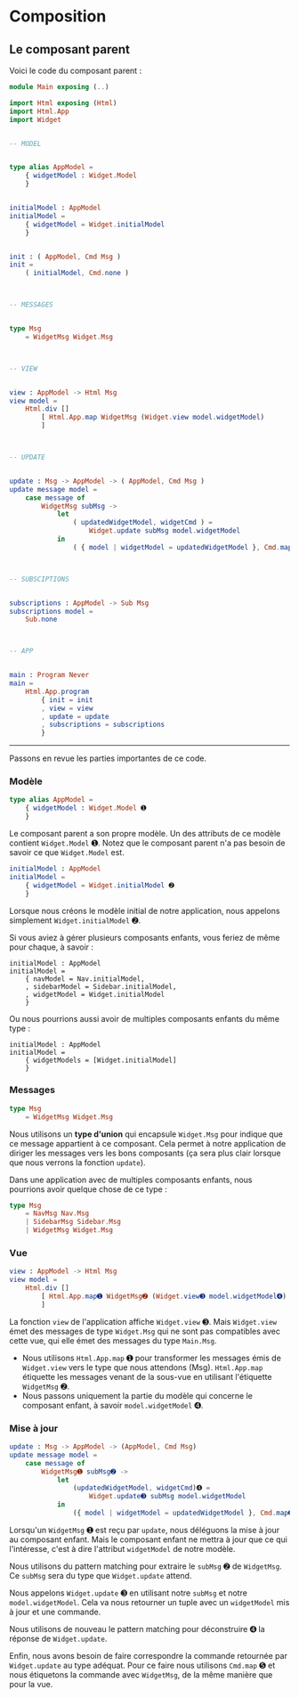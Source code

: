 # Composition

## Le composant parent

Voici le code du composant parent :

```elm
module Main exposing (..)

import Html exposing (Html)
import Html.App
import Widget


-- MODEL


type alias AppModel =
    { widgetModel : Widget.Model
    }


initialModel : AppModel
initialModel =
    { widgetModel = Widget.initialModel
    }


init : ( AppModel, Cmd Msg )
init =
    ( initialModel, Cmd.none )



-- MESSAGES


type Msg
    = WidgetMsg Widget.Msg



-- VIEW


view : AppModel -> Html Msg
view model =
    Html.div []
        [ Html.App.map WidgetMsg (Widget.view model.widgetModel)
        ]



-- UPDATE


update : Msg -> AppModel -> ( AppModel, Cmd Msg )
update message model =
    case message of
        WidgetMsg subMsg ->
            let
                ( updatedWidgetModel, widgetCmd ) =
                    Widget.update subMsg model.widgetModel
            in
                ( { model | widgetModel = updatedWidgetModel }, Cmd.map WidgetMsg widgetCmd )



-- SUBSCIPTIONS


subscriptions : AppModel -> Sub Msg
subscriptions model =
    Sub.none



-- APP


main : Program Never
main =
    Html.App.program
        { init = init
        , view = view
        , update = update
        , subscriptions = subscriptions
        }
```

---

Passons en revue les parties importantes de ce code.

### Modèle

```elm
type alias AppModel =
    { widgetModel : Widget.Model ➊
    }
```

Le composant parent a son propre modèle. Un des attributs de ce modèle contient `Widget.Model` ➊. Notez que le composant parent n'a pas besoin de savoir ce que `Widget.Model` est.

```elm
initialModel : AppModel
initialModel =
    { widgetModel = Widget.initialModel ➋
    }
```

Lorsque nous créons le modèle initial de notre application, nous appelons simplement `Widget.initialModel` ➋.

Si vous aviez à gérer plusieurs composants enfants, vous feriez de même pour chaque, à savoir :

```
initialModel : AppModel
initialModel =
    { navModel = Nav.initialModel,
    , sidebarModel = Sidebar.initialModel,
    , widgetModel = Widget.initialModel
    }
```

Ou nous pourrions aussi avoir de multiples composants enfants du même type :

```
initialModel : AppModel
initialModel =
    { widgetModels = [Widget.initialModel]
    }
```

### Messages

```elm
type Msg
    = WidgetMsg Widget.Msg
```

Nous utilisons un __type d'union__ qui encapsule `Widget.Msg` pour indique que ce message appartient à ce composant. Cela permet à notre application de diriger les messages vers les bons composants (ça sera plus clair lorsque que nous verrons la fonction `update`).

Dans une application avec de multiples composants enfants, nous pourrions avoir quelque chose de ce type :

```elm
type Msg
    = NavMsg Nav.Msg
    | SidebarMsg Sidebar.Msg
    | WidgetMsg Widget.Msg
```

### Vue

```elm
view : AppModel -> Html Msg
view model =
    Html.div []
        [ Html.App.map➊ WidgetMsg➋ (Widget.view➌ model.widgetModel➍)
        ]
```

La fonction `view` de l'application affiche `Widget.view` ➌. Mais `Widget.view` émet des messages de type `Widget.Msg` qui ne sont pas compatibles avec cette vue, qui elle émet des messages du type `Main.Msg`.

- Nous utilisons `Html.App.map` ➊  pour transformer les messages émis de `Widget.view` vers le type que nous attendons (Msg). `Html.App.map` étiquette les messages venant de la sous-vue en utilisant l'étiquette `WidgetMsg` ➋.
- Nous passons uniquement la partie du modèle qui concerne le composant enfant, à savoir `model.widgetModel` ➍.

### Mise à jour

```elm
update : Msg -> AppModel -> (AppModel, Cmd Msg)
update message model =
    case message of
        WidgetMsg➊ subMsg➋ ->
            let
                (updatedWidgetModel, widgetCmd)➍ =
                    Widget.update➌ subMsg model.widgetModel
            in
                ({ model | widgetModel = updatedWidgetModel }, Cmd.map➎ WidgetMsg widgetCmd)
```

Lorsqu'un `WidgetMsg` ➊  est reçu par `update`, nous déléguons la mise à jour au composant enfant. Mais le composant enfant ne mettra à jour que ce qui l'intéresse, c'est à dire l'attribut `widgetModel` de notre modèle.

Nous utilisons du pattern matching pour extraire le `subMsg` ➋ de `WidgetMsg`. Ce `subMsg` sera du type que `Widget.update` attend.

Nous appelons `Widget.update` ➌ en utilisant notre `subMsg` et notre `model.widgetModel`. Cela va nous retourner un tuple avec un `widgetModel` mis à jour et une commande.

Nous utilisons de nouveau le pattern matching pour déconstruire ➍ la réponse de `Widget.update`.

Enfin, nous avons besoin de faire correspondre la commande retournée par `Widget.update` au type adéquat. Pour ce faire nous utilisons `Cmd.map` ➎ et nous étiquetons la commande avec `WidgetMsg`, de la même manière que pour la vue.
